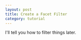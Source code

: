 ```yaml
---
layout: post
title: Create a Facet Filter
category: tutorial
---
```



I'll tell you how to filter things later.



